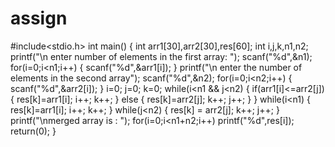 # assign
#include<stdio.h>
int main()
{
	int arr1[30],arr2[30],res[60];
	int i,j,k,n1,n2;
	printf("\n enter number of elements in the first array: ");
	scanf("%d",&n1);
	for(i=0;i<n1;i++)
	{
		scanf("%d",&arr1[i]);
	}
	printf("\n enter the number of elements in the second array");
	scanf("%d",&n2);
	for(i=0;i<n2;i++)
	{
		scanf("%d",&arr2[i]);
	}
	i=0;
	j=0;
	k=0;
	while(i<n1 && j<n2)
	{
		if(arr1[i]<=arr2[j])
		{
			res[k]=arr1[i];
			i++;
			k++;
	}
		else
		{
			res[k]=arr2[j];
			k++;
			j++;
		}
	}
	while(i<n1)
	{
		res[k]=arr1[i];
		i++;
		k++;
	}
	while(j<n2)
	{
		res[k] = arr2[j];
		k++;
		j++;
	}
	printf("\nmerged array is : ");
	for(i=0;i<n1+n2;i++)
	printf("%d",res[i]);
	return(0);
	}
